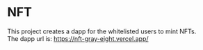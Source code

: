 # NFT

This project creates a dapp for the whitelisted users to mint NFTs.<br/>
The dapp url is: https://nft-gray-eight.vercel.app/
